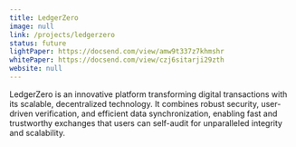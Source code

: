 ```yaml
---
title: LedgerZero
image: null
link: /projects/ledgerzero
status: future
lightPaper: https://docsend.com/view/amw9t337z7khmshr
whitePaper: https://docsend.com/view/czj6sitarji29zth
website: null
---
```


LedgerZero is an innovative platform transforming digital transactions with its scalable, decentralized technology. It combines robust security, user-driven verification, and efficient data synchronization, enabling fast and trustworthy exchanges that users can self-audit for unparalleled integrity and scalability.
